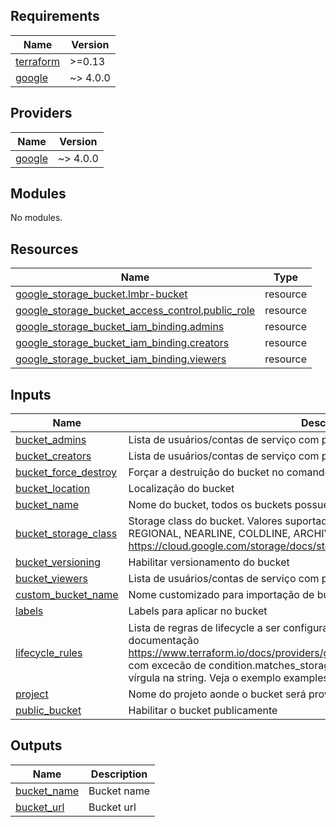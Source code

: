 <!-- BEGIN_TF_DOCS -->
## Requirements

| Name | Version |
|------|---------|
| <a name="requirement_terraform"></a> [terraform](#requirement\_terraform) | >=0.13 |
| <a name="requirement_google"></a> [google](#requirement\_google) | ~> 4.0.0 |

## Providers

| Name | Version |
|------|---------|
| <a name="provider_google"></a> [google](#provider\_google) | ~> 4.0.0 |

## Modules

No modules.

## Resources

| Name | Type |
|------|------|
| [google_storage_bucket.lmbr-bucket](https://registry.terraform.io/providers/hashicorp/google/latest/docs/resources/storage_bucket) | resource |
| [google_storage_bucket_access_control.public_role](https://registry.terraform.io/providers/hashicorp/google/latest/docs/resources/storage_bucket_access_control) | resource |
| [google_storage_bucket_iam_binding.admins](https://registry.terraform.io/providers/hashicorp/google/latest/docs/resources/storage_bucket_iam_binding) | resource |
| [google_storage_bucket_iam_binding.creators](https://registry.terraform.io/providers/hashicorp/google/latest/docs/resources/storage_bucket_iam_binding) | resource |
| [google_storage_bucket_iam_binding.viewers](https://registry.terraform.io/providers/hashicorp/google/latest/docs/resources/storage_bucket_iam_binding) | resource |

## Inputs

| Name | Description | Type | Default | Required |
|------|-------------|------|---------|:--------:|
| <a name="input_bucket_admins"></a> [bucket\_admins](#input\_bucket\_admins) | Lista de usuários/contas de serviço com permissão de `admin` | `list(string)` | `[]` | no |
| <a name="input_bucket_creators"></a> [bucket\_creators](#input\_bucket\_creators) | Lista de usuários/contas de serviço com permissão de `creator` | `list(string)` | `[]` | no |
| <a name="input_bucket_force_destroy"></a> [bucket\_force\_destroy](#input\_bucket\_force\_destroy) | Forçar a destruição do bucket no comando `terraform destroy` | `bool` | `false` | no |
| <a name="input_bucket_location"></a> [bucket\_location](#input\_bucket\_location) | Localização do bucket | `string` | `null` | no |
| <a name="input_bucket_name"></a> [bucket\_name](#input\_bucket\_name) | Nome do bucket, todos os buckets possuem um sufixo `lmbr` | `string` | `null` | no |
| <a name="input_bucket_storage_class"></a> [bucket\_storage\_class](#input\_bucket\_storage\_class) | Storage class do bucket. Valores suportados são: STANDARD, MULTI\_REGIONAL, REGIONAL, NEARLINE, COLDLINE, ARCHIVE. Mais sobre storage class https://cloud.google.com/storage/docs/storage-classes#classes | `string` | `"STANDARD"` | no |
| <a name="input_bucket_versioning"></a> [bucket\_versioning](#input\_bucket\_versioning) | Habilitar versionamento do bucket | `bool` | `true` | no |
| <a name="input_bucket_viewers"></a> [bucket\_viewers](#input\_bucket\_viewers) | Lista de usuários/contas de serviço com permissão de `viewer` | `list(string)` | `[]` | no |
| <a name="input_custom_bucket_name"></a> [custom\_bucket\_name](#input\_custom\_bucket\_name) | Nome customizado para importação de bucket. | `string` | `null` | no |
| <a name="input_labels"></a> [labels](#input\_labels) | Labels para aplicar no bucket | `map(string)` | `{}` | no |
| <a name="input_lifecycle_rules"></a> [lifecycle\_rules](#input\_lifecycle\_rules) | Lista de regras de lifecycle a ser configurado. O formato é o mesmo mencionado na documentação https://www.terraform.io/docs/providers/google/r/storage_bucket.html#lifecycle_rule com excecão de condition.matches\_storage\_class que deveria ser delimitado por vírgula na string. Veja o exemplo examples/main.tf para mais detalhes. | <pre>set(object({<br>    action    = map(string)<br>    condition = map(string)<br>  }))</pre> | `[]` | no |
| <a name="input_project"></a> [project](#input\_project) | Nome do projeto aonde o bucket será provisionado. | `string` | `null` | no |
| <a name="input_public_bucket"></a> [public\_bucket](#input\_public\_bucket) | Habilitar o bucket publicamente | `bool` | `false` | no |

## Outputs

| Name | Description |
|------|-------------|
| <a name="output_bucket_name"></a> [bucket\_name](#output\_bucket\_name) | Bucket name |
| <a name="output_bucket_url"></a> [bucket\_url](#output\_bucket\_url) | Bucket url |
<!-- END_TF_DOCS -->